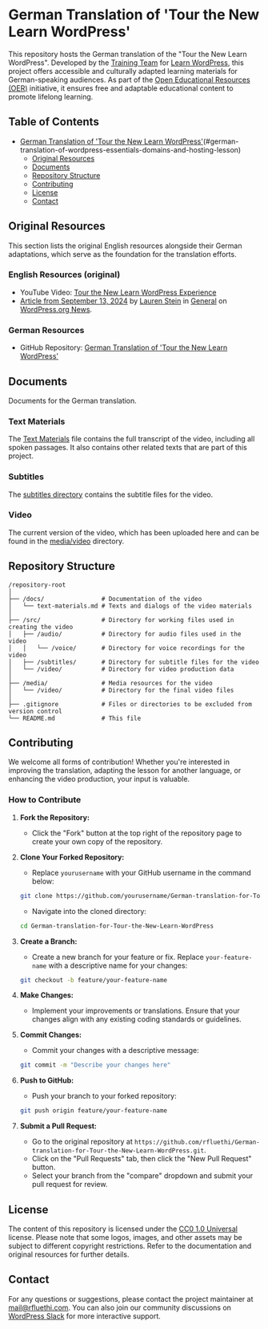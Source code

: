 # German Translation of 'Tour the New Learn WordPress'

This repository hosts the German translation of the "Tour the New Learn WordPress". Developed by the [Training Team](https://make.wordpress.org/training/) for [Learn WordPress](https://learn.wordpress.org/), this project offers accessible and culturally adapted learning materials for German-speaking audiences. As part of the [Open Educational Resources (OER)](https://en.wikipedia.org/wiki/Open_educational_resources) initiative, it ensures free and adaptable educational content to promote lifelong learning.

## Table of Contents

- [German Translation of 'Tour the New Learn WordPress'](#german-translation-of-Tour-the-new-learn-wordpress)(#german-translation-of-wordpress-essentials-domains-and-hosting-lesson)
  - [Original Resources](#original-resources)
  - [Documents](#documents)
  - [Repository Structure](#repository-structure)
  - [Contributing](#contributing)
  - [License](#license)
  - [Contact](#contact)

## Original Resources

This section lists the original English resources alongside their German adaptations, which serve as the foundation for the translation efforts.

### English Resources (original)
- YouTube Video: [Tour the New Learn WordPress Experience](https://www.youtube.com/watch?v=Auo6xQpG-rU)
- [Article from September 13, 2024](https://wordpress.org/news/2024/09/tour-the-new-learn-wordpress/) by [Lauren Stein](https://profiles.wordpress.org/laurlittle/) in [General](https://wordpress.org/news/category/general/) on [WordPress.org News](https://wordpress.org/news/).

### German Resources
- GitHub Repository: [German Translation of 'Tour the New Learn WordPress'](https://github.com/rfluethi/German-translation-for-Tour-the-New-Learn-WordPress.git)

## Documents

Documents for the German translation.

### Text Materials

The [Text Materials](docs/text-material.md) file contains the full transcript of the video, including all spoken passages. It also contains other related texts that are part of this project.

### Subtitles

The [subtitles directory](src/subtitles/) contains the subtitle files for the video.

### Video
The current version of the video, which has been uploaded here and can be found in the [media/video](media/video/) directory.

## Repository Structure

```plaintext
/repository-root
│
├── /docs/                # Documentation of the video
│   └── text-materials.md # Texts and dialogs of the video materials
│
├── /src/                 # Directory for working files used in creating the video
│   ├── /audio/           # Directory for audio files used in the video
│   │   └── /voice/       # Directory for voice recordings for the video
│   ├── /subtitles/       # Directory for subtitle files for the video
│   └── /video/           # Directory for video production data
│
├── /media/               # Media resources for the video
│   └── /video/           # Directory for the final video files
│
├── .gitignore            # Files or directories to be excluded from version control
└── README.md             # This file
```

## Contributing

We welcome all forms of contribution! Whether you're interested in improving the translation, adapting the lesson for another language, or enhancing the video production, your input is valuable.

### How to Contribute

1. **Fork the Repository:**
   - Click the "Fork" button at the top right of the repository page to create your own copy of the repository.

2. **Clone Your Forked Repository:**
   - Replace `yourusername` with your GitHub username in the command below:
   ```bash
   git clone https://github.com/yourusername/German-translation-for-Tour-the-New-Learn-WordPress.git
   ```
   - Navigate into the cloned directory:
   ```bash
   cd German-translation-for-Tour-the-New-Learn-WordPress
   ```

3. **Create a Branch:**
   - Create a new branch for your feature or fix. Replace `your-feature-name` with a descriptive name for your changes:
   ```bash
   git checkout -b feature/your-feature-name
   ```

4. **Make Changes:**
   - Implement your improvements or translations. Ensure that your changes align with any existing coding standards or guidelines.

5. **Commit Changes:**
   - Commit your changes with a descriptive message:
   ```bash
   git commit -m "Describe your changes here"
   ```

6. **Push to GitHub:**
   - Push your branch to your forked repository:
   ```bash
   git push origin feature/your-feature-name
   ```

7. **Submit a Pull Request:**
   - Go to the original repository at `https://github.com/rfluethi/German-translation-for-Tour-the-New-Learn-WordPress.git`.
   - Click on the "Pull Requests" tab, then click the "New Pull Request" button.
   - Select your branch from the "compare" dropdown and submit your pull request for review.

## License

The content of this repository is licensed under the [CC0 1.0 Universal](https://creativecommons.org/publicdomain/zero/1.0/) license. Please note that some logos, images, and other assets may be subject to different copyright restrictions. Refer to the documentation and original resources for further details.

## Contact

For any questions or suggestions, please contact the project maintainer at [mail@rfluethi.com](mailto:mail@rfluethi.com). You can also join our community discussions on [WordPress Slack](https://make.wordpress.org/chat/) for more interactive support.